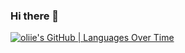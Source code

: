 ### Hi there 👋

[![oliie's GitHub | Languages Over Time](https://stats.quine.sh/oliie/languages-over-time?theme=dark)](https://quine.sh?utm_source=widgets&utm_campaign=oliie)

<!--
**oliie/oliie** is a ✨ _special_ ✨ repository because its `README.md` (this file) appears on your GitHub profile.

Here are some ideas to get you started:

- 🔭 I’m currently working on ...
- 🌱 I’m currently learning ...
- 👯 I’m looking to collaborate on ...
- 🤔 I’m looking for help with ...
- 💬 Ask me about ...
- 📫 How to reach me: ...
- 😄 Pronouns: ...
- ⚡ Fun fact: ...
-->
